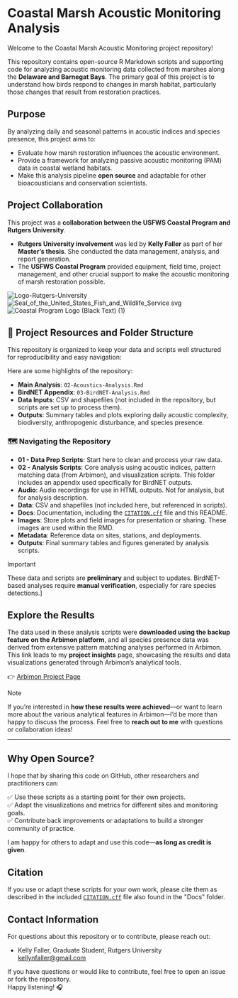 # Coastal Marsh Acoustic Monitoring Analysis
Welcome to the Coastal Marsh Acoustic Monitoring project repository!  

This repository contains open-source R Markdown scripts and supporting code for analyzing acoustic monitoring data collected from marshes along the **Delaware and Barnegat Bays**. The primary goal of this project is to understand how birds respond to changes in marsh habitat, particularly those changes that result from restoration practices.

## Purpose

By analyzing daily and seasonal patterns in acoustic indices and species presence, this project aims to:

- Evaluate how marsh restoration influences the acoustic environment.
- Provide a framework for analyzing passive acoustic monitoring (PAM) data in coastal wetland habitats.
- Make this analysis pipeline **open source** and adaptable for other bioacousticians and conservation scientists.

## Project Collaboration

This project was a **collaboration between the USFWS Coastal Program and Rutgers University**.  
- **Rutgers University involvement** was led by **Kelly Faller** as part of her **Master’s thesis**. She conducted the data management, analysis, and report generation.  
- The **USFWS Coastal Program** provided equipment, field time, project management, and other crucial support to make the acoustic monitoring of marsh restoration possible.
  
![Logo-Rutgers-University](https://github.com/user-attachments/assets/4b78e982-aa08-4271-8ae8-94149396a7a2)
![Seal_of_the_United_States_Fish_and_Wildlife_Service svg](https://github.com/user-attachments/assets/b3790da4-e694-41a8-9533-9a045ca4328c)
![Coastal Program Logo (Black Text) (1)](https://github.com/user-attachments/assets/e0ea9aa0-3f94-41db-945b-09c0f36e7f06)

## 📁 Project Resources and Folder Structure

This repository is organized to keep your data and scripts well structured for reproducibility and easy navigation:

Here are some highlights of the repository:
- **Main Analysis**: `02-Acoustics-Analysis.Rmd`  
- **BirdNET Appendix**: `03-BirdNET-Analysis.Rmd`  
- **Data Inputs**: CSV and shapefiles (not included in the repository, but scripts are set up to process them).
- **Outputs**: Summary tables and plots exploring daily acoustic complexity, biodiversity, anthropogenic disturbance, and species presence.

### 🗺️ Navigating the Repository

- **01 - Data Prep Scripts**: Start here to clean and process your raw data.
- **02 - Analysis Scripts**: Core analysis using acoustic indices, pattern matching data (from Arbimon), and visualization scripts. This folder includes an appendix used specifically for BirdNET outputs.
- **Audio**: Audio recordings for use in HTML outputs. Not for analysis, but for analysis description.
- **Data**: CSV and shapefiles (not included here, but referenced in scripts).
- **Docs**: Documentation, including the [`CITATION.cff`](./Docs/CITATION.cff) file and this README.
- **Images**: Store plots and field images for presentation or sharing. These images are used within the RMD.
- **Metadata**: Reference data on sites, stations, and deployments.
- **Outputs**: Final summary tables and figures generated by analysis scripts.

>[!IMPORTANT]
> These data and scripts are **preliminary** and subject to updates. BirdNET-based analyses require **manual verification**, especially for rare species detections.]

## Explore the Results

The data used in these analysis scripts were **downloaded using the backup feature on the Arbimon platform**, and all species presence data was derived from extensive pattern matching analyses performed in Arbimon. This link leads to my **project insights** page, showcasing the results and data visualizations generated through Arbimon’s analytical tools.

👉 [Arbimon Project Page](https://arbimon.rfcx.org/project/1697)

> [!NOTE]
If you’re interested in **how these results were achieved**—or want to learn more about the various analytical features in Arbimon—I’d be more than happy to discuss the process. Feel free to **reach out to me** with questions or collaboration ideas!

---
## Why Open Source?

I hope that by sharing this code on GitHub, other researchers and practitioners can:

✅ Use these scripts as a starting point for their own projects.  
✅ Adapt the visualizations and metrics for different sites and monitoring goals.  
✅ Contribute back improvements or adaptations to build a stronger community of practice.

I am happy for others to adapt and use this code—**as long as credit is given**.

##  Citation

If you use or adapt these scripts for your own work, please cite them as described in the included [`CITATION.cff`](CITATION.cff) file also found in the "Docs" folder.

## Contact Information

For questions about this repository or to contribute, please reach out:  
- Kelly Faller, Graduate Student, Rutgers University kellynfaller@gmail.com

If you have questions or would like to contribute, feel free to open an issue or fork the repository.  
Happy listening! 🎧
